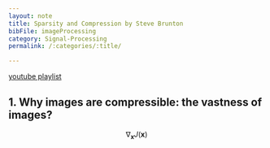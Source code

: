 ```yaml
---
layout: note
title: Sparsity and Compression by Steve Brunton
bibFile: imageProcessing
category: Signal-Processing
permalink: /:categories/:title/

---
```



[youtube playlist](https://www.youtube.com/playlist?list=PLMrJAkhIeNNRHP5UA-gIimsXLQyHXxRty)

 
## 1. Why images are compressible: the vastness of images?

$$ \nabla_\boldsymbol{x} J(\boldsymbol{x}) $$ 


